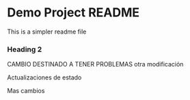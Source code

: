 # Demo Project README

This is a simpler readme file

### Heading 2

CAMBIO DESTINADO A TENER PROBLEMAS
otra modificación



Actualizaciones de estado 

Mas cambios